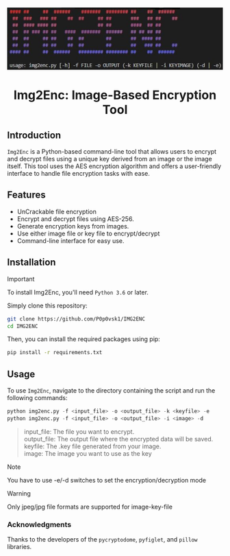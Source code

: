 ![Banner](https://raw.githubusercontent.com/P0p0vsk1/IMG2ENC/main/banner.jpg)

# <center>Img2Enc: Image-Based Encryption Tool</center>

## Introduction
`Img2Enc` is a Python-based command-line tool that allows users to encrypt and decrypt files using a unique key derived from an image or the image itself. This tool uses the AES encryption algorithm and offers a user-friendly interface to handle file encryption tasks with ease.

## Features
- UnCrackable file encryption
- Encrypt and decrypt files using AES-256.
- Generate encryption keys from images.
- Use either image file or key file to encrypt/decrypt
- Command-line interface for easy use.

## Installation
> [!IMPORTANT]
> To install Img2Enc, you'll need `Python 3.6` or later.

Simply clone this repository:
```bash
git clone https://github.com/P0p0vsk1/IMG2ENC
cd IMG2ENC
```

Then, you can install the required packages using pip:
```bash
pip install -r requirements.txt
```

## Usage
To use `Img2Enc`, navigate to the directory containing the script and run the following commands:

```python
python img2enc.py -f <input_file> -o <output_file> -k <keyfile> -e
python img2enc.py -f <input_file> -o <output_file> -i <image> -d
```
> input_file: The file you want to encrypt.<br>
> output_file: The output file where the encrypted data will be saved.<br>
> keyfile: The .key file generated from your image.<br>
> image: The image you want to use as the key<br>

> [!NOTE]
> You have to use -e/-d switches to set the encryption/decryption mode


> [!WARNING]
> Only jpeg/jpg file formats are supported for image-key-file

### Acknowledgments
Thanks to the developers of the `pycryptodome`, `pyfiglet`, and `pillow` libraries.
